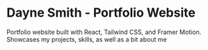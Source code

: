 # Dayne Smith - Portfolio Website
Portfolio website built with React, Tailwind CSS, and Framer Motion. Showcases my projects, skills, as well as a bit about me


